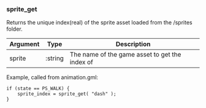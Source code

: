 ### sprite_get


Returns the unique index(<span class="code-line"><span class="type">real</span></span>) of the sprite asset loaded from the <span class="code-line">/sprites</span> folder.

| Argument                                                         | Type                                                             | Description                                    |
| ---------------------------------------------------------------- | ---------------------------------------------------------------- | ---------------------------------------------- |
| <span class="code-line"><span class="macro">sprite</span></span> | <span class="code-line"><span class="type">:string</span></span> | The name of the game asset to get the index of |


Example, called from <span class="code-line">animation.gml</span>:

```gml
if (state == PS_WALK) { 
	sprite_index = sprite_get( "dash" ); 
}
```
